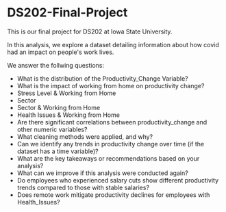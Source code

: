 # DS202-Final-Project

This is our final project for DS202 at Iowa State University.

In this analysis, we explore a dataset detailing information about how covid had an impact on people's work lives.

We answer the follwing questions:

- What is the distribution of the Productivity_Change Variable? 
- What is the impact of working from home on productivity change?
-   Stress Level & Working from Home
-   Sector
-   Sector & Working from Home
-   Health Issues & Working from Home
- Are there significant correlations between productivity_change and other numeric variables? 
- What cleaning methods were applied, and why?
- Can we identify any trends in productivity change over time (if the dataset has a time variable)? 
- What are the key takeaways or recommendations based on your analysis?
- What can we improve if this analysis were conducted again?
- Do employees who experienced salary cuts show different productivity trends compared to those with stable salaries?
- Does remote work mitigate productivity declines for employees with Health_Issues?